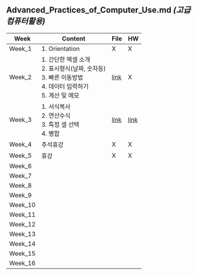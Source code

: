 ## Advanced_Practices_of_Computer_Use.md *(고급컴퓨터활용)*

| Week | Content | File | HW |
| - | - | - | - |
| Week_1 | 1. Orientation | X | X |
| Week_2 | 1. 간단한 엑셀 소개 <br> 2. 표시형식(날짜, 숫자등) <br> 3. 빠른 이동방법  <br> 4. 데이터 입력하기 <br> 5. 계산 및 메모 <br> | [link](https://github.com/nickjw0205/semester2_2/tree/master/Advanced_Practices_of_Computer_Use/Week_1) | X |
| Week_3 | 1. 서식복사 <br> 2. 연산수식 <br> 3. 특정 셀 선택 <br> 4. 병합 | [link](https://github.com/nickjw0205/semester2_2/tree/master/Advanced_Practices_of_Computer_Use/Week_2) | [link](https://github.com/nickjw0205/semester2_2/tree/master/Advanced_Practices_of_Computer_Use/Week_2/HW) |
| Week_4 | 추석휴강 | X | X |
| Week_5 | 휴강 | X | X |
| Week_6 | | | |
| Week_7 | | | |
| Week_8 | | | |
| Week_9 | | | |
| Week_10 | | | |
| Week_11 | | | |
| Week_12 | | | |
| Week_13 | | | |
| Week_14 | | | |
| Week_15 | | | |
| Week_16 | | | |

